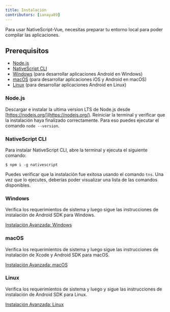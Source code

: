 ```yaml
---
title: Instalación
contributors: [ianaya89]
---
```


Para usar NativeScript-Vue, necesitas preparar tu entorno local para poder compilar las aplicaciones.

## Prerequisitos

- [Node.js](#nodejs)
- [NativeScript CLI](#nativescript-cli)
- [Windows](#windows) (para desarrollar aplicaciones Android en Windows)
- [macOS](#macos) (para desarrollar aplicaciones iOS y Android en macOS)
- [Linux](#linux) (para desarrollar aplicaciones Android en Linux)

### Node.js

Descargar e instalar la ultima version LTS de Node.js desde [https://nodejs.org/](https://nodejs.org/). Reiniciar la terminal y verificar que la instalación haya finalizado correctamente. Para eso puedes ejecutar el comando `node --version`.

### NativeScript CLI

Para instalar NativeScript CLI, abre la terminal y ejecuta el siguiente comando:

```shell
$ npm i -g nativescript
```

Puedes verificar que la instalación fue exitosa usando el comando `tns`. Una vez que lo ejecutes, deberías poder visualizar una lista de las comandos disponibles.

### Windows

Verifica los requerimientos de sistema y luego sigue las instrucciones de instalación de Android SDK para Windows.

[Instalación Avanzada: Windows](https://docs.nativescript.org/start/ns-setup-win)

### macOS

Verifica los requerimientos de sistema y luego sigue las instrucciones de instalación de Xcode y Android SDK para macOS.

[Instalación Avanzada: macOS](https://docs.nativescript.org/start/ns-setup-os-x)

### Linux

Verifica los requerimientos de sistema y luego y sigue las instrucciones de instalación de Android SDK para Linux.

[Instalación Avanzada: Linux](https://docs.nativescript.org/start/ns-setup-linux)
